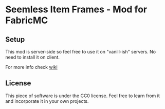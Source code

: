 # Seemless Item Frames - Mod for FabricMC

## Setup

This mod is server-side so feel free to use it on "vanill-ish" servers. No need to install it on client.

For more info check [wiki](https://github.com/JustS-js/seemlessFrames/wiki)

## License

This piece of software is under the CC0 license. Feel free to learn from it and incorporate it in your own projects.
